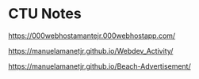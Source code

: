 # CTU Notes

https://000webhostamantejr.000webhostapp.com/

https://manuelamanetjr.github.io/Webdev_Activity/

https://manuelamanetjr.github.io/Beach-Advertisement/

